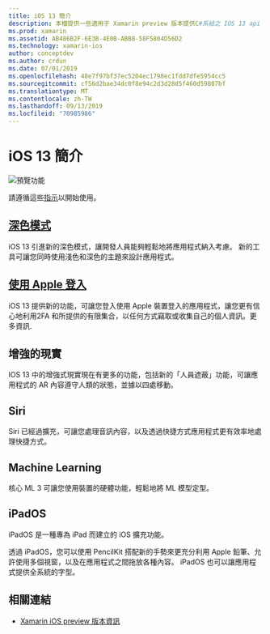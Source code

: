 ```yaml
---
title: iOS 13 簡介
description: 本檔提供一些適用于 Xamarin preview 版本提供C#系結之 IOS 13 api 的高階說明。
ms.prod: xamarin
ms.assetid: AB486B2F-6E3B-4E0B-ABB8-58F5804D56D2
ms.technology: xamarin-ios
author: conceptdev
ms.author: crdun
ms.date: 07/01/2019
ms.openlocfilehash: 48e7f97bf37ec5204ec1798ec1fdd7dfe5954cc5
ms.sourcegitcommit: cf56d2bae34dc0f8e94c2d3d28d5f460d59807bf
ms.translationtype: MT
ms.contentlocale: zh-TW
ms.lasthandoff: 09/13/2019
ms.locfileid: "70985986"
---
```

# <a name="introduction-to-ios-13"></a>iOS 13 簡介

![預覽功能](~/media/shared/preview.png)

請遵循這些[指示](~/ios/platform/ios13/get-started.md)以開始使用。

## <a name="dark-modedark-modemd"></a>[深色模式](dark-mode.md)

iOS 13 引進新的深色模式，讓開發人員能夠輕鬆地將應用程式納入考慮。 新的工具可讓您同時使用淺色和深色的主題來設計應用程式。

## <a name="sign-in-with-applesign-inmd"></a>[使用 Apple 登入](sign-in.md)

iOS 13 提供新的功能，可讓您登入使用 Apple 裝置登入的應用程式，讓您更有信心地利用2FA 和所提供的有限集合，以任何方式竊取或收集自己的個人資訊。更多資訊.

## <a name="augmented-reality"></a>增強的現實

IOS 13 中的增強式現實現在有更多的功能，包括新的「人員遮蔽」功能，可讓應用程式的 AR 內容遵守人類的狀態，並據以四處移動。

## <a name="siri"></a>Siri

Siri 已經過擴充，可讓您處理音訊內容，以及透過快捷方式應用程式更有效率地處理快捷方式。

## <a name="machine-learning"></a>Machine Learning

核心 ML 3 可讓您使用裝置的硬體功能，輕鬆地將 ML 模型定型。

## <a name="ipados"></a>iPadOS

iPadOS 是一種專為 iPad 而建立的 iOS 擴充功能。

透過 iPadOS，您可以使用 PencilKit 搭配新的手勢來更充分利用 Apple 鉛筆、允許使用多個視窗，以及在應用程式之間拖放各種內容。 iPadOS 也可以讓應用程式提供全系統的字型。

## <a name="related-links"></a>相關連結

- [Xamarin iOS preview 版本資訊](/xamarin/ios/release-notes/12/12.99)
